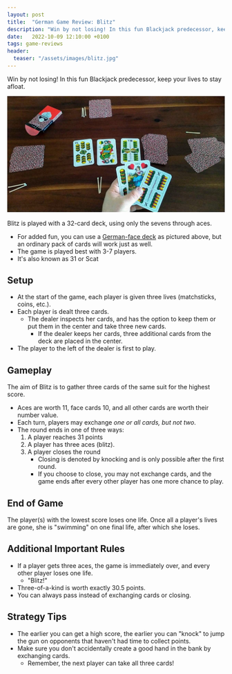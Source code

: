 ```yaml
---
layout: post
title:  "German Game Review: Blitz"
description: "Win by not losing! In this fun Blackjack predecessor, keep your lives to stay afloat."
date:   2022-10-09 12:10:00 +0100
tags: game-reviews
header:
  teaser: "/assets/images/blitz.jpg"
---
```

Win by not losing! In this fun Blackjack predecessor, keep your lives to stay afloat.

![](/assets/images/blitz.jpg)

Blitz is played with a 32-card deck, using only the sevens through aces.
- For added fun, you can use a [German-face deck](https://www.piatnik.com/spiele/spielkarten/regionale-karten/doppeldeutsche-blitz-36-blatt) as pictured above, but an ordinary pack of cards will work just as well.
- The game is played best with 3-7 players.  
- It's also known as 31 or Scat

## Setup
- At the start of the game, each player is given three lives (matchsticks, coins, etc.).  
- Each player is dealt three cards.
  - The dealer inspects her cards, and has the option to keep them or put them in the center and take three new cards.
    - If the dealer keeps her cards, three additional cards from the deck are placed in the center.
- The player to the left of the dealer is first to play.

## Gameplay
The aim of Blitz is to gather three cards of the same suit for the highest score.
- Aces are worth 11, face cards 10, and all other cards are worth their number value.
- Each turn, players may exchange *one or all cards, but not two*.
- The round ends in one of three ways:
  1. A player reaches 31 points
  2. A player has three aces (blitz).
  3. A player closes the round 
     - Closing is denoted by knocking and is only possible after the first round.
     - If you choose to close, you may not exchange cards, and the game ends after every other player has one more chance to play.

## End of Game
The player(s) with the lowest score loses one life. Once all a player's lives are gone, she is "swimming" on one final life, after which she loses.

## Additional Important Rules
- If a player gets three aces, the game is immediately over, and every other player loses one life.
  - "Blitz!"
- Three-of-a-kind is worth exactly 30.5 points.
- You can always pass instead of exchanging cards or closing.

## Strategy Tips
- The earlier you can get a high score, the earlier you can "knock" to jump the gun on opponents that haven't had time to collect points.
- Make sure you don't accidentally create a good hand in the bank by exchanging cards.
  - Remember, the next player can take all three cards!


